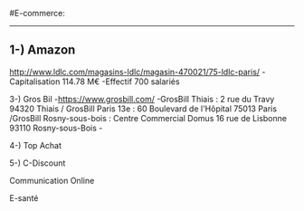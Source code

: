 #E-commerce:
<hr />

<h2>1-) Amazon</h2>
 <a href="ttps://www.amazon.fr/>Lien du site
      - Un bureau parisien à Clichy (région parisienne).
      -4 000 salariés en France
      -Les 4 sites ouverts au public sont situés à Lauwin-Planque (Nord), Montélimar (Drôme), Saran (Loiret) et Sevrey (Saône-et-Loire).
      
2-) LDLC
     -Lien sur le site: http://www.ldlc.com/magasins-ldlc/magasin-470021/75-ldlc-paris/
     -Capitalisation	114.78 M€
     -Effectif	700 salariés
     
3-) Gros Bil
      -https://www.grosbill.com/
      -GrosBill Thiais : 2 rue du Travy 94320 Thiais / GrosBill Paris 13e : 60 Boulevard de l'Hôpital 75013 Paris /GrosBill Rosny-sous-bois : Centre Commercial Domus 16 rue de Lisbonne 93110 Rosny-sous-Bois
      -
      

4-) Top Achat

5-) C-Discount

 
Communication Online

E-santé
